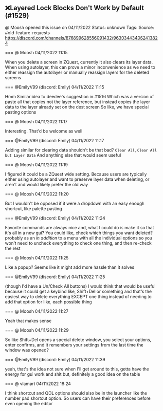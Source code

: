 ## ❌Layered Lock Blocks Don't Work by Default (#1529)
@ Moosh opened this issue on 04/11/2022
Status: unknown
Tags: 
Source: #old-feature-requests https://discord.com/channels/876899628556091432/963034434062413824


=== @ Moosh 04/11/2022 11:15

When you delete a screen in ZQuest, currently it also clears its layer data. When using autolayer, this can prove a minor inconvenience as we need to either reassign the autolayer or manually reassign layers for the deleted screens

=== @EmilyV99 (discord: Emily) 04/11/2022 11:15

Hmm
Similar idea to deedee's suggestion in #1516
Which was a version of paste all that copies not the layer reference, but instead copies the layer data to the layer already set on the dest screen
So like, we have special pasting options

=== @ Moosh 04/11/2022 11:17

Interesting. That'd be welcome as well

=== @EmilyV99 (discord: Emily) 04/11/2022 11:17

Adding similar for clearing data shouldn't be that bad?
`Clear All`, `Clear All but Layer Data`
And anything else that would seem useful

=== @ Moosh 04/11/2022 11:19

I figured it could be a ZQuest wide setting. Because users are typically either using autolayer and want to preserve layer data when deleting, or aren't and would likely prefer the old way

=== @ Moosh 04/11/2022 11:20

But I wouldn't be opposed if it were a dropdown with an easy enough shortcut, like palette pasting

=== @EmilyV99 (discord: Emily) 04/11/2022 11:24

Favorite commands are always nice
and, what I could do
is make it so that it's all in a new gui?
You could like, check which things you want deleted?
probably as an *in addition* to a menu with all the individual options
so you won't need to uncheck everything to check one thing, and then re-check the rest

=== @ Moosh 04/11/2022 11:25

Like a popup? Seems like it might add more hassle than it solves

=== @EmilyV99 (discord: Emily) 04/11/2022 11:25

(though I'd have a Un/Check All buttons)
I would think that would be useful because it could get a keybind
like, Shift+Del or something
and that's the easiest way to delete everything EXCEPT one thing
instead of needing to add that option for like, each possible thing

=== @ Moosh 04/11/2022 11:27

Yeah that makes sense

=== @ Moosh 04/11/2022 11:29

So like Shift+Del opens a special delete window, you select your options, enter confirms, and it remembers your settings from the last time the window was opened?

=== @EmilyV99 (discord: Emily) 04/11/2022 11:39

yeah, that's the idea
not sure when I'll get around to this, gotta have the energy for gui work and shit
but, definitely a good idea on the table

=== @ vlamart 04/11/2022 18:24

I think shortcut and QOL options should also be in the launcher like the number pad shortcut option. So users can have their preferences before even opening the editor
